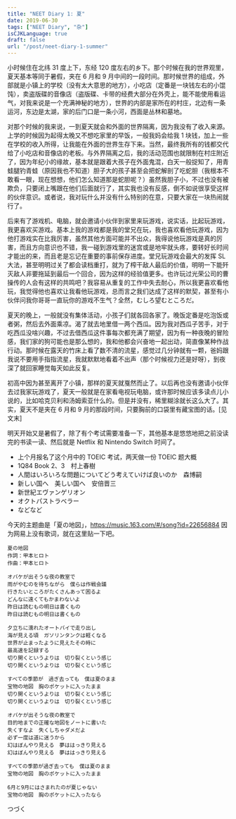 ```yaml
---
title: "NEET Diary 1: 夏"
date: 2019-06-30
tags: ["NEET Diary", "杂"]
isCJKLanguage: true
draft: false
url: "/post/neet-diary-1-summer"
---
```


小时候住在北纬 31 度上下，东经 120 度左右的乡下。那个时候在我的世界观里，夏天基本等同于暑假，夹在 6 月和 9 月中间的一段时间。那时候世界的组成，外部就是小镇上的学校（没有太大意思的地方），小吃店（定番是一块钱左右的小馄饨），卖盗版碟的音像店（盗版碟、卡带的经费大部分在外壳上，能不能使用看运气，对我来说是一个充满神秘的地方），世界的内部是家所在的村庄，北边有一条运河，东边是太湖，家的后门口是一条小河，西面是丛林和墓地。

<!--more-->

对那个时候的我来说，一到夏天就会和外面的世界隔离，因为我没有了收入来源。上学的时候因为起得太晚又不想吃家里的早饭，一般我妈会给我 1 块钱，加上一些在学校的收入所得，让我能在外面的世界生存下来。当然，最终我所有的钱都交代给了小吃店和音像店的老板。与外界隔离之后，我的活动范围也就限制在村庄附近了，因为年纪小的缘故，基本就是跟着大孩子在外面鬼混，白天一般捉知了，用青蛙腿钓青蛙（原因我也不知道）胆子大的孩子甚至会把蛇解剖了吃蛇胆（我根本不敢看一眼，现在想想，他们怎么知道那是蛇胆呢？）虽然我胆子小，不过也没有被欺负，只要闭上嘴跟在他们后面就行了，其实我也没有反感，倒不如说很享受这样的伙伴意识。或者说，我对玩什么并没有什么特别的在意，只要大家在一块热闹就行了。

后来有了游戏机、电脑，就会邀请小伙伴到家里来玩游戏，说实话，比起玩游戏，我更喜欢买游戏。基本上我的游戏都是我的堂兄在玩，我也喜欢看他玩游戏，因为他打游戏实在比我厉害，虽然其他方面可能并不出众，我得说他玩游戏是真的厉害，而且方向意识也不错，我一碰到游戏里的迷宫或是地牢就头疼，要转好长时间才能出的来，而且老是忘记在重要的事前保存进度。堂兄玩游戏会最大的发挥 SL 大法，甚至明明过关了都会读档重打，就为了榨干敌人最后的价值，明明一下能歼灭敌人非要拖延到最后一个回合，因为这样的经验值更多。也许玩过光荣公司的曹操传的人会有这样的共鸣吧？我容易从重复的工作中失去耐心，所以我更喜欢看他玩，我觉得他也喜欢让我看他玩游戏，总而言之我们达成了这样的默契，甚至有小伙伴问我你哥哥一直玩你的游戏不生气？全然，むしろ望むところだ。

夏天的晚上，一般就没有集体活动，小孩子们就各回各家了。晚饭定番是吃泡饭或者粥，然后去外面乘凉。渴了就去地里借一两个西瓜。因为我对西瓜子苦手，对于吃西瓜没啥兴趣，不过去借西瓜这件事每次都充满了期望，因为有一种夜晚的冒险感，我们家的狗可能也是那么想的，我和他都会兴奋地一起出动，简直像某种作战行动。那时候在露天的竹床上看了数不清的流星，感觉过几分钟就有一颗，爸妈跟我说不要用手指指流星，我就默默地看着不出声（那个时候视力还是好呀），到夜深了就回家睡觉每天如此反复。

初高中因为甚至离开了小镇，那样的夏天就戛然而止了。以后再也没有邀请小伙伴去过我家玩游戏了，夏天一般就是在家看电视玩电脑，或许那时候应该多读点儿小说的，比如哈克贝利和汤姆索亚什么的。但是并没有，稀里糊涂就长这么大了。其实，夏天不是夹在 6 月和 9 月的那段时间，只要胸前的口袋里有藏宝图的话。[见文末]

明天开始又是暑假了，除了有个考试需要准备一下，其他基本是悠悠地把之前没读完的书读一读、然后就是 Netflix 和 Nintendo Switch 时间了。

- 上个月报名了这个月中的 TOEIC 考试，两天做一份 TOEIC 题大概
- 1Q84 Book 2、3　村上春樹
- 人間はいろいろな問題についてどう考えていけば良いのか　森博嗣
- 新しい国へ　美しい国へ　安倍晋三
- 新世紀エヴァンゲリオン
- オクトパストラベラー
- などなど

今天的主题曲是「夏の地図」，https://music.163.com/#/song?id=22656884 因为网易上没有歌词，就在这里贴一下吧。

```
夏の地図
作詞：甲本ヒロト
作曲：甲本ヒロト

オバケが出そうな夜の教室で
雨がやむのを待ちながら　僕らは作戦会議
行きたいところがたくさんあって困るよ
どんなに遠くてもかまわないよ
昨日は読むもの明日は書くもの
昨日は読むもの明日は書くもの

夕立ちに濡れたオートバイで走り出し
海が見える頃　ガソリンタンクは軽くなる
世界が止まったように見えたその時に
最高速を記録する
切り開くというよりは　切り裂くという感じ
切り開くというよりは　切り裂くという感じ

すべての季節が　過ぎ去っても　僕は夏のまま
宝物の地図　胸のポケットに入ったまま
切り開くというよりは　切り裂くという感じ
切り開くというよりは　切り裂くという感じ

オバケが出そうな夜の教室で
目的地までの正確な地図をノートに書いた
失くすなよ　失くしちゃダメだよ
必ず一度は道に迷うから
幻はぼんやり見える　夢ははっきり見える
幻はぼんやり見える　夢ははっきり見える

すべての季節が過ぎ去っても　僕は夏のまま
宝物の地図　胸のポケットに入ったまま

6月と9月にはさまれたのが夏じゃない
宝物の地図　胸のポケットに入ったなら
```

つづく
